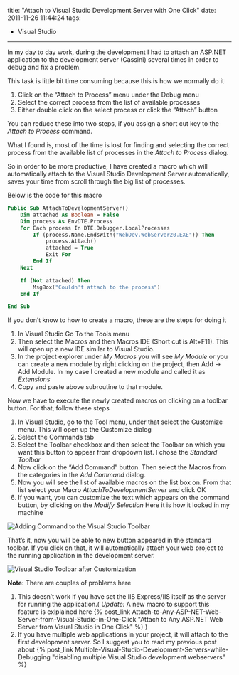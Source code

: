title: "Attach to Visual Studio Development Server with One Click"
date: 2011-11-26 11:44:24
tags:
- Visual Studio
---

In my day to day work, during the development I had to attach an ASP.NET application to the development server (Cassini) several times in order to debug and fix a problem.

This task is little bit time consuming because this is how we normally do it

1. Click on the “Attach to Process” menu under the Debug menu
2. Select the correct process from the list of available processes
3. Either double click on the select process or click the “Attach” button

You can reduce these into two steps, if you assign a short cut key to the *Attach to Process* command.

What I found is, most of the time is lost for finding and selecting the correct process from the available list of processes in the *Attach to Process* dialog.

So in order to be more productive, I have created a macro which will automatically attach to the Visual Studio Development Server automatically, saves your time from scroll through the big list of processes.

Below is the code for this macro

```vb
Public Sub AttachToDevelopmentServer()
    Dim attached As Boolean = False
    Dim process As EnvDTE.Process
    For Each process In DTE.Debugger.LocalProcesses
        If (process.Name.EndsWith("WebDev.WebServer20.EXE")) Then
            process.Attach()
            attached = True
            Exit For
        End If
    Next

    If (Not attached) Then
        MsgBox("Couldn't attach to the process")
    End If

End Sub
 ```

If you don’t know to how to create a macro, these are the steps for doing it

1. In Visual Studio Go To the Tools menu
2. Then select the Macros and then Macros IDE (Short cut is Alt+F11). This will open up a new IDE similar to Visual Studio.
3. In the project explorer under *My Macros* you will see *My Module* or you can create a new module by right clicking on the project, then Add -> Add Module. In my case I created a new module and called it as *Extensions*
4. Copy and paste above subroutine to that module.

Now we have to execute the newly created macros on clicking on a toolbar button. For that, follow these steps

1. In Visual Studio, go to the Tool menu, under that select the Customize menu. This will open up the Customize dialog
2. Select the Commands tab
3. Select the Toolbar checkbox and then select the Toolbar on which you want this button to appear from dropdown list. I chose the *Standard Toolbar*
4. Now click on the “Add Command” button. Then select the Macros from the categories in the *Add Command* dialog.
5. Now you will see the list of available macros on the list box on. From that list select your Macro *AttachToDevelopmentServer* and click OK
6. If you want, you can customize the text which appears on the command button, by clicking on the *Modify Selection*
Here it is how it looked in my machine

![Adding Command to the Visual Studio Toolbar](//static.rajeeshcv.com/images/2011/11/20111126012529_AddCommand_thumb.png)

That’s it, now you will be able to new button appeared in the standard toolbar. If you click on that, it will automatically attach your web project to the running application in the development server.

![Visual Studio Toolbar after Customization](//static.rajeeshcv.com/images/2011/11/20111126012540_AttachToProcess_thumb.png)

**Note:** There are couples of problems here

1. This doesn’t work if you have set the IIS Express/IIS itself as the server for running the application.( *Update:* A new macro to support this feature is exlplained here {% post_link Attach-to-Any-ASP-NET-Web-Server-from-Visual-Studio-in-One-Click "Attach to Any ASP.NET Web Server from Visual Studio in One Click" %} )
2. If you have multiple web applications in your project, it will attach to the first development server. So I suggest you to read my previous post about {% post_link Multiple-Visual-Studio-Development-Servers-while-Debugging "disabling multiple Visual Studio development webservers" %}
